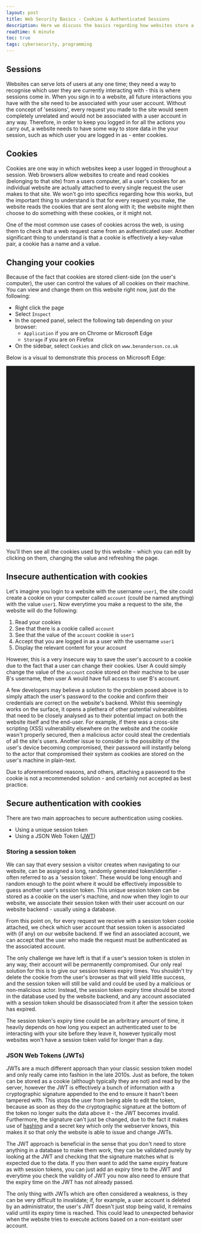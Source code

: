 ```yaml
---
layout: post
title: Web Security Basics - Cookies & Authenticated Sessions
description: Here we discuss the basics regarding how websites store a user session and keep you logged in - with a focus on ensuring security.
readtime: 6 minute
toc: true
tags: cybersecurity, programming
---
```


## Sessions
Websites can serve lots of users at any one time; they need a way to recognise which user they are currently interacting with - this is where sessions come in. When you sign in to a website, all future interactions you have with the site need to be associated with your user account. Without the concept of 'sessions', every request you made to the site would seem completely unrelated and would not be associated with a user account in any way. Therefore, in order to keep you logged in for all the actions you carry out, a website needs to have some way to store data in the your session, such as which user you are logged in as - enter cookies.

## Cookies
Cookies are one way in which websites keep a user logged in throughout a session. Web browsers allow websites to create and read cookies (belonging to that site) from a users computer, all a user's cookies for an individual website are actually attached to every single request the user makes to that site. We won't go into specifics regarding how this works, but the important thing to understand is that for every request you make, the website reads the cookies that are sent along with it; the website might then choose to do something with these cookies, or it might not.

One of the most common use cases of cookies across the web, is using them to check that a web request came from an authenticated user. Another significant thing to understand is that a cookie is effectively a key-value pair, a cookie has a name and a value.

## Changing your cookies
Because of the fact that cookies are stored client-side (on the user's computer), the user can control the values of all cookies on their machine. You can view and change them on this website right now, just do the following:
- Right click the page
- Select `Inspect`
- In the opened panel, select the following tab depending on your browser:
	- `Application` if you are on Chrome or Microsoft Edge
	- `Storage` if you are on Firefox
- On the sidebar, select `Cookies` and click on `www.benanderson.co.uk`

Below is a visual to demonstrate this process on Microsoft Edge:

<img src="/assets/img/check-cookie-demo.gif" />

You'll then see all the cookies used by this website - which you can edit by clicking on them, changing the value and refreshing the page.

## Insecure authentication with cookies
Let's imagine you login to a website with the username `user1`, the site could create a cookie on your computer called `account` (could be named anything) with the value `user1`. Now everytime you make a request to the site, the website will do the following:
1. Read your cookies
2. See that there is a cookie called `account`
3. See that the value of the `account` cookie is `user1`
4. Accept that you are logged in as a user with the username `user1`
5. Display the relevant content for your account

However, this is a very insecure way to save the user's account to a cookie due to the fact that a user can change their cookies. User A could simply change the value of the `account` cookie stored on their machine to be user B's username, then user A would have full access to user B's account.

A few developers may believe a solution to the problem posed above is to simply attach the user's password to the cookie and confirm their credentials are correct on the website's backend. Whilst this seemingly works on the surface, it opens a plethera of other potential vulnerabilities that need to be closely analysed as to their potential impact on both the website itself and the end-user. For example, if there was a cross-site scripting (XSS) vulnerability elsewhere on the website and the cookie wasn't properly secured, then a malicious actor could steal the credentials of all the site's users. Another issue to consider is the possiblity of the user's device becoming compromised, their password will instantly belong to the actor that compromised their system as cookies are stored on the user's machine in plain-text.

Due to aforementioned reasons, and others, attaching a password to the cookie is not a recommended solution - and certainly not accepted as best practice.

## Secure authentication with cookies
There are two main approaches to secure authentication using cookies.
- Using a unique session token
- Using a JSON Web Token ([JWT](https://jwt.io/))

### Storing a session token
We can say that every session a visitor creates when navigating to our website, can be assigned a long, randomly generated token/identifier - often referred to as a 'session token'. These would be long enough and random enough to the point where it would be effectively impossible to guess another user's session token. This unique session token can be stored as a cookie on the user's machine, and now when they login to our website, we associate their session token with their user account on our website backend - usually using a database.

From this point on, for every request we receive with a session token cookie attached, we check which user account that session token is associated with (if any) on our website backend. If we find an associated account, we can accept that the user who made the request must be authenticated as the associated account.

The only challenge we have left is that if a user's session token is stolen in any way, their account will be permanently compromised. Our only real solution for this is to give our session tokens expiry times. You shouldn't try delete the cookie from the user's browser as that will yield little success, and the session token will still be valid and could be used by a malicious or non-malicious actor. Instead, the session token expiry time should be stored in the database used by the website backend, and any account associated with a session token should be disassociated from it after the session token has expired.

The session token's expiry time could be an arbritrary amount of time, it heavily depends on how long you expect an authenticated user to be interacting with your site before they leave it, however typically most websites won't have a session token valid for longer than a day.

### JSON Web Tokens (JWTs)
JWTs are a much different approach than your classic session token model and only really came into fashion in the late 2010s. Just as before, the token can be stored as a cookie (although typically they are not) and read by the server, however the JWT is effectively a bunch of information with a cryptographic signature appended to the end to ensure it hasn't been tampered with. This stops the user from being able to edit the token, because as soon as they do the cryptographic signature at the bottom of the token no longer suits the data above it - the JWT becomes invalid. Furthermore, the signature can't just be changed, due to the fact it makes use of [hashing](https://en.wikipedia.org/wiki/Hash_function) and a secret key which only the webserver knows, this makes it so that only the website is able to issue and change JWTs.

The JWT approach is beneficial in the sense that you don't need to store anything in a database to make them work, they can be validated purely by looking at the JWT and checking that the signature matches what is expected due to the data. If you then want to add the same expiry feature as with session tokens, you can just add an expiry time to the JWT and everytime you check the validity of JWT you now also need to ensure that the expiry time on the JWT has not already passed.

The only thing with JWTs which are often considered a weakness, is they can be very difficult to invalidate; if, for example, a user account is deleted by an administrator, the user's JWT doesn't just stop being valid, it remains valid until its expiry time is reached. This could lead to unexpected behavior when the website tries to execute actions based on a non-existant user account.
